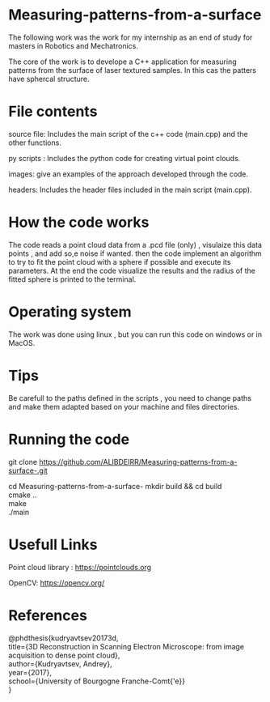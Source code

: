 # Measuring-patterns-from-a-surface


The following work was the work for my internship as an end of study for masters in Robotics and Mechatronics.  

The core of the work is to develope a C++ application for measuring patterns from the surface of laser textured samples. In this cas the patters have sphercal structure.
      		
# File contents

source file: Includes the main script of the c++ code (main.cpp) and the other functions.  

py scripts : Includes the python code for creating virtual point clouds.   

images: give an examples of the approach developed through the code.   

headers: Includes the header files included in the main script (main.cpp).    


# How the code works
The code reads a point cloud data from a .pcd file (only) , visulaize this data points , and add so,e noise if wanted.
then the code implement an algorithm to try to fit the point cloud with a sphere if possible and execute its parameters. At the end the code visualize the results and the radius of the fitted sphere is printed to the terminal.

# Operating system
The work was done using linux , but you can run this code on windows or in MacOS.



# Tips
Be carefull to the paths defined in the scripts , you need to change paths and make them adapted based on your machine and files directories.

# Running the code
git clone https://github.com/ALIBDEIRR/Measuring-patterns-from-a-surface-.git   


cd Measuring-patterns-from-a-surface- 
mkdir build && cd build  
cmake ..  
make   
./main  



# Usefull Links 

Point cloud library : https://pointclouds.org   

OpenCV: https://opencv.org/


 # References 
 
@phdthesis{kudryavtsev20173d,  
  title={3D Reconstruction in Scanning Electron Microscope: from image acquisition to dense point cloud},  
  author={Kudryavtsev, Andrey},  
  year={2017},  
  school={University of Bourgogne Franche-Comt{\'e}}  
}
 
